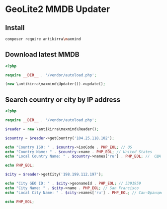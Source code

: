 GeoLite2 MMDB Updater
=================

Install
-------
```bash
composer require antikirra\maxmind
```

Download latest MMDB
--------------------
```php
<?php

require __DIR__ . '/vendor/autoload.php';

(new \antikirra\maxmind\Updater())->update();
```

Search country or city by IP address
---------------------------------
```php
<?php

require __DIR__ . '/vendor/autoload.php';

$reader = new \antikirra\maxmind\Reader();

$country = $reader->getCountry('104.25.118.102');

echo "Country ISO: " . $country->isoCode . PHP_EOL; // US
echo "Country Name: " . $country->name . PHP_EOL; // United States
echo "Local Country Name: " . $country->names['ru'] . PHP_EOL; //  США

echo PHP_EOL;

$city = $reader->getCity('198.199.112.197');

echo "City GEO ID: " . $city->geonameId . PHP_EOL; // 5391959
echo "City Name: " . $city->name . PHP_EOL; // San Francisco
echo "Local City Name: " . $city->names['ru'] . PHP_EOL; // Сан-Франциско

echo PHP_EOL;
```